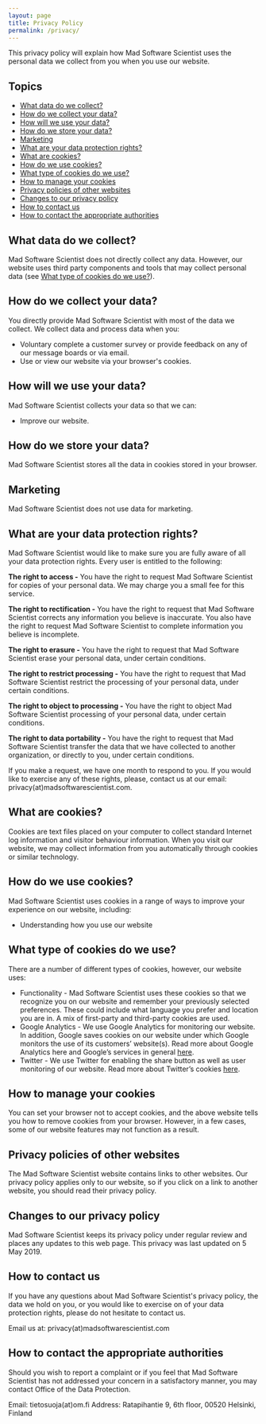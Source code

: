 ```yaml
---
layout: page
title: Privacy Policy
permalink: /privacy/
---
```


This privacy policy will explain how Mad Software Scientist uses the personal data we collect from you when you use our website.

## Topics

- [What data do we collect?](#what-data-do-we-collect)
- [How do we collect your data?](#how-do-we-collect-your-data)
- [How will we use your data?](#how-will-we-user-your-data)
- [How do we store your data?](#how-do-we-store-your-data)
- [Marketing](#marketing)
- [What are your data protection rights?](#what-are-your-data-protection-rights)
- [What are cookies?](#what-are-cookies)
- [How do we use cookies?](#how-do-we-use-cookies)
- [What type of cookies do we use?](#what-type-of-cookeis-do-we-use)
- [How to manage your cookies](#how-to-manage-your-cookies)
- [Privacy policies of other websites](#privacy-policies-of-other-websites)
- [Changes to our privacy policy](#chages-to-our-privacy-policy)
- [How to contact us](#how-to-contact-us)
- [How to contact the appropriate authorities](#how-to-contact-the-appropriate-autorities)

## What data do we collect?

Mad Software Scientist does not directly collect any data. However, our website uses third party components and tools that may collect personal data (see [What type of cookies do we use?](#what-type-of-cookeis-do-we-use)).

## How do we collect your data?

You directly provide Mad Software Scientist with most of the data we collect. We collect data and process data when you:

- Voluntary complete a customer survey or provide feedback on any of our message boards or via email.
- Use or view our website via your browser's cookies.

## How will we use your data?

Mad Software Scientist collects your data so that we can:

- Improve our website.

## How do we store your data?

Mad Software Scientist stores all the data in cookies stored in your browser.

## Marketing

Mad Software Scientist does not use data for marketing.

## What are your data protection rights?

Mad Software Scientist would like to make sure you are fully aware of all your data protection rights. Every user is entitled to the following:

**The right to access -** You have the right to request Mad Software Scientist for copies of your personal data. We may charge you a small fee for this service.

**The right to rectification -** You have the right to request that Mad Software Scientist corrects any information you believe is inaccurate. You also have the right to request Mad Software Scientist to complete information you believe is incomplete.

**The right to erasure -** You have the right to request that Mad Software Scientist erase your personal data, under certain conditions.

**The right to restrict processing -** You have the right to request that Mad Software Scientist restrict the processing of your personal data, under certain conditions.

**The right to object to processing -** You have the right to object Mad Software Scientist processing of your personal data, under certain conditions.

**The right to data portability -** You have the right to request that Mad Software Scientist transfer the data that we have collected to another organization, or directly to you, under certain conditions.

If you make a request, we have one month to respond to you. If you would like to exercise any of these rights, please, contact us at our email: privacy(at)madsoftwarescientist.com.

## What are cookies?

Cookies are text files placed on your computer to collect standard Internet log information and visitor behaviour information. When you visit our website, we may collect information from you automatically through cookies or similar technology.

## How do we use cookies?

Mad Software Scientist uses cookies in a range of ways to improve your experience on our website, including:

- Understanding how you use our website

## What type of cookies do we use?

There are a number of different types of cookies, however, our website uses:

- Functionality - Mad Software Scientist uses these cookies so that we recognize you on our website and remember your previously selected preferences. These could include what language you prefer and location you are in. A mix of first-party and third-party cookies are used.
- Google Analytics - We use Google Analytics for monitoring our website. In addition, Google saves cookies on our website under which Google monitors the use of its customers’ website(s). Read more about Google Analytics here and Google’s services in general [here](https://policies.google.com/technologies/types?hl=en).
- Twitter - We use Twitter for enabling the share button as well as user monitoring of our website. Read more about Twitter’s cookies [here](https://help.twitter.com/en/rules-and-policies/twitter-cookies).

## How to manage your cookies

You can set your browser not to accept cookies, and the above website tells you how to remove cookies from your browser. However, in a few cases, some of our website features may not function as a result.

## Privacy policies of other websites

The Mad Software Scientist website contains links to other websites. Our privacy policy applies only to our website, so if you click on a link to another website, you should read their privacy policy.

## Changes to our privacy policy

Mad Software Scientist keeps its privacy policy under regular review and places any updates to this web page. This privacy was last updated on 5 May 2019.

## How to contact us

If you have any questions about Mad Software Scientist's privacy policy, the data we hold on you, or you would like to exercise on of your data protection rights, please do not hesitate to contact us.

Email us at: privacy(at)madsoftwarescientist.com

## How to contact the appropriate authorities

Should you wish to report a complaint or if you feel that Mad Software Scientist has not addressed your concern in a satisfactory manner, you may contact Office of the Data Protection.

Email: tietosuoja(at)om.fi
Address: Ratapihantie 9, 6th floor, 00520 Helsinki, Finland
